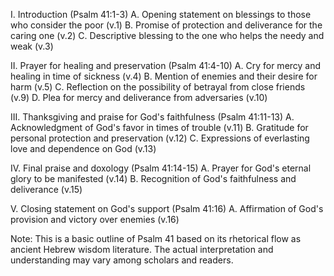 I. Introduction (Psalm 41:1-3)
  A. Opening statement on blessings to those who consider the poor (v.1)
  B. Promise of protection and deliverance for the caring one (v.2)
  C. Descriptive blessing to the one who helps the needy and weak (v.3)

II. Prayer for healing and preservation (Psalm 41:4-10)
  A. Cry for mercy and healing in time of sickness (v.4)
  B. Mention of enemies and their desire for harm (v.5)
  C. Reflection on the possibility of betrayal from close friends (v.9)
  D. Plea for mercy and deliverance from adversaries (v.10)

III. Thanksgiving and praise for God's faithfulness (Psalm 41:11-13)
  A. Acknowledgment of God's favor in times of trouble (v.11)
  B. Gratitude for personal protection and preservation (v.12)
  C. Expressions of everlasting love and dependence on God (v.13)

IV. Final praise and doxology (Psalm 41:14-15)
  A. Prayer for God's eternal glory to be manifested (v.14)
  B. Recognition of God's faithfulness and deliverance (v.15)

V. Closing statement on God's support (Psalm 41:16)
  A. Affirmation of God's provision and victory over enemies (v.16)

Note: This is a basic outline of Psalm 41 based on its rhetorical flow as ancient Hebrew wisdom literature. The actual interpretation and understanding may vary among scholars and readers.